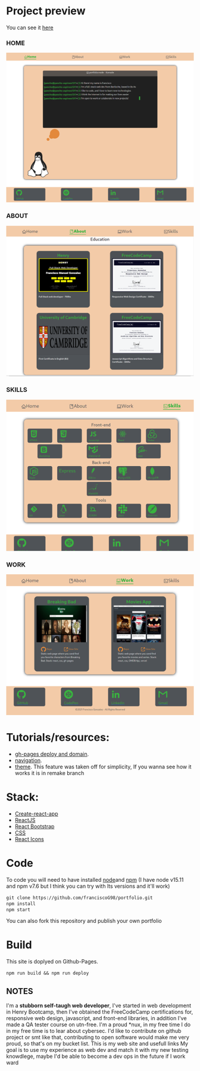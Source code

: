 
# Project preview

You can see it [here](https://franciscog98.github.io/portfolio/)

<h3>HOME</h3>
<img src='https://github.com/franciscoG98/portfolio/blob/master/public/img/homePic.png' alt='home preview'/>

<h3>ABOUT</h3>
<img src='https://github.com/franciscoG98/portfolio/blob/master/public/img/aboutPic.png' alt='about preview'/>


<h3>SKILLS</h3>
<img src='https://github.com/franciscoG98/portfolio/blob/master/public/img/skillsPic.png' alt='skills preview'/>

<h3>WORK</h3>
<img src='https://github.com/franciscoG98/portfolio/blob/master/public/img/workPic.png' alt='work preview'/>


# Tutorials/resources: 
* [gh-pages deploy and domain](https://www.youtube.com/watch?v=SKXkC4SqtRk).
* [navigation](https://youtu.be/VzWBLj_CfpE).
* [theme](https://www.youtube.com/watch?v=_f036OpnuWo). This feature was taken off for simplicity, If you wanna see how it works it is in remake branch

# Stack:
* [Create-react-app](https://reactjs.org/docs/create-a-new-react-app.html)
* [ReactJS](https://reactjs.org/)
* [React Bootstrap](https://react-bootstrap.github.io/)
* [CSS](https://developer.mozilla.org/en-US/docs/Web/CSS)
* [React Icons](https://react-icons.github.io/react-icons/)


# Code
To code you will need to have installed [node](https://nodejs.org/es/)and [npm](https://www.npmjs.com/) (I have node v15.11 and npm v7.6 but I think you can try with lts versions and it'll work)

```
git clone https://github.com/franciscoG98/portfolio.git
npm install
npm start
```
You can also fork this repository and publish your own portfolio

# Build
This site is doplyed on Github-Pages.

```
npm run build && npm run deploy
```

## NOTES

<p>
I'm a <b>stubborn self-taugh web developer</b>, I've started in web development in Henry Bootcamp,
then I've obtained the FreeCodeCamp certifications for, responsive web design, javascript, and
front-end libraries, in addition I've made a QA tester course on utn-free. I'm a proud *nux, in my free time I do in my free time is to lear about cybersec. I'd like to contribute on github project
or smt like that, contributing to open software would make me very proud, so that's on my
bucket list.
This is my web site and usefull links
My goal is to use my experience as web dev and match it with my new testing knowdlege,
maybe I'd be able to become a dev ops in the future if I work ward
</p>